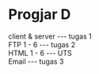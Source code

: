 # Progjar D

client & server --- tugas 1  
FTP 1 - 6       --- tugas 2    
HTML 1 - 6	--- UTS  
Email --- tugas 3  


